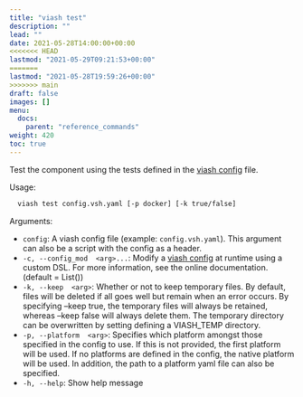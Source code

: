 ```yaml
---
title: "viash test"
description: ""
lead: ""
date: 2021-05-28T14:00:00+00:00
<<<<<<< HEAD
lastmod: "2021-05-29T09:21:53+00:00"
=======
lastmod: "2021-05-28T19:59:26+00:00"
>>>>>>> main
draft: false
images: []
menu:
  docs:
    parent: "reference_commands"
weight: 420
toc: true
---
```




Test the component using the tests defined in the [viash
config](/docs/reference_config/config) file.

Usage:

``` bash
  viash test config.vsh.yaml [-p docker] [-k true/false]
```

Arguments:

-   `config`: A viash config file (example: `config.vsh.yaml`). This
    argument can also be a script with the config as a header.
-   `-c, --config_mod  <arg>...`: Modify a [viash
    config](/docs/reference_config/config) at runtime using a custom
    DSL. For more information, see the online documentation. (default =
    List())
-   `-k, --keep  <arg>`: Whether or not to keep temporary files. By
    default, files will be deleted if all goes well but remain when an
    error occurs. By specifying –keep true, the temporary files will
    always be retained, whereas –keep false will always delete them. The
    temporary directory can be overwritten by setting defining a
    VIASH\_TEMP directory.
-   `-p, --platform  <arg>`: Specifies which platform amongst those
    specified in the config to use. If this is not provided, the first
    platform will be used. If no platforms are defined in the config,
    the native platform will be used. In addition, the path to a
    platform yaml file can also be specified.
-   `-h, --help`: Show help message
